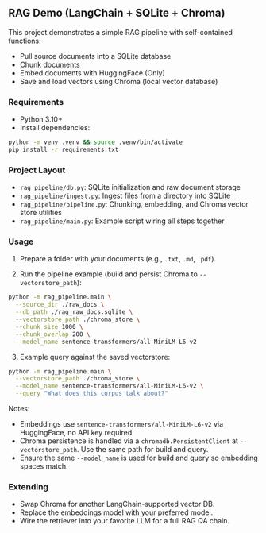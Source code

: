 ## RAG Demo (LangChain + SQLite + Chroma)

This project demonstrates a simple RAG pipeline with self-contained functions:

- Pull source documents into a SQLite database
- Chunk documents
- Embed documents with HuggingFace (Only)
- Save and load vectors using Chroma (local vector database)

### Requirements

- Python 3.10+
- Install dependencies:

```bash
python -m venv .venv && source .venv/bin/activate
pip install -r requirements.txt
```

### Project Layout

- `rag_pipeline/db.py`: SQLite initialization and raw document storage
- `rag_pipeline/ingest.py`: Ingest files from a directory into SQLite
- `rag_pipeline/pipeline.py`: Chunking, embedding, and Chroma vector store utilities
- `rag_pipeline/main.py`: Example script wiring all steps together

### Usage

1) Prepare a folder with your documents (e.g., `.txt`, `.md`, `.pdf`).

2) Run the pipeline example (build and persist Chroma to `--vectorstore_path`):

```bash
python -m rag_pipeline.main \
  --source_dir ./raw_docs \
  --db_path ./rag_raw_docs.sqlite \
  --vectorstore_path ./chroma_store \
  --chunk_size 1000 \
  --chunk_overlap 200 \
  --model_name sentence-transformers/all-MiniLM-L6-v2
```

3) Example query against the saved vectorstore:

```bash
python -m rag_pipeline.main \
  --vectorstore_path ./chroma_store \
  --model_name sentence-transformers/all-MiniLM-L6-v2 \
  --query "What does this corpus talk about?"
```

Notes:
- Embeddings use `sentence-transformers/all-MiniLM-L6-v2` via HuggingFace, no API key required.
- Chroma persistence is handled via a `chromadb.PersistentClient` at `--vectorstore_path`. Use the same path for build and query.
- Ensure the same `--model_name` is used for build and query so embedding spaces match.

### Extending

- Swap Chroma for another LangChain-supported vector DB.
- Replace the embeddings model with your preferred model.
- Wire the retriever into your favorite LLM for a full RAG QA chain.
